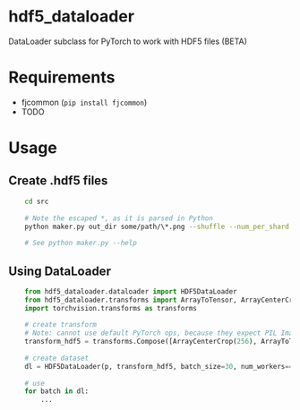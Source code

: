 # hdf5_dataloader
DataLoader subclass for PyTorch to work with HDF5 files (BETA)

# Requirements

- fjcommon (`pip install fjcommon`)
- TODO

# Usage

## Create .hdf5 files

    
```bash    
    cd src
    
    # Note the escaped *, as it is parsed in Python
    python maker.py out_dir some/path/\*.png --shuffle --num_per_shard 500
    
    # See python maker.py --help
```

## Using DataLoader

```python
    from hdf5_dataloader.dataloader import HDF5DataLoader
    from hdf5_dataloader.transforms import ArrayToTensor, ArrayCenterCrop
    import torchvision.transforms as transforms
    
    # create transform
    # Note: cannot use default PyTorch ops, because they expect PIL Images
    transform_hdf5 = transforms.Compose([ArrayCenterCrop(256), ArrayToTensor()])
    
    # create dataset
    dl = HDF5DataLoader(p, transform_hdf5, batch_size=30, num_workers=4)
    
    # use
    for batch in dl:
        ...
````
